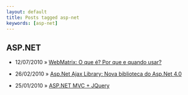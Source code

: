 ```yaml
---
layout: default
title: Posts tagged asp-net
keywords: [asp-net]
---
```

<h2 class="category">ASP.NET</h2>
<ul class="posts">
<li>
<p>
<span class="date">12/07/2010</span> &raquo; 
<a href="/blog/webmatrix-o-que-e-por-que-usar">WebMatrix: O que é? Por que e quando usar?</a>
</p>
</li> 
<li>
<p>
<span class="date">26/02/2010</span> &raquo; 
<a href="/blog/asp-net-ajax-library-nova-biblioteca-do-asp-net-4-0">Asp.Net Ajax Library: Nova biblioteca do Asp.Net 4.0</a>
</p>
</li> 
<li>
<p>
<span class="date">25/01/2010</span> &raquo; 
<a href="/blog/asp-net-mvc-jquery">ASP.NET MVC + JQuery</a>
</p>
</li> 
</ul>
